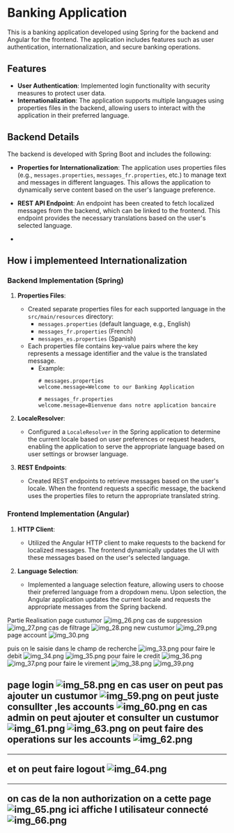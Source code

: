 # Banking Application

This is a banking application developed using Spring for the backend and Angular for the frontend. The application includes features such as user authentication, internationalization, and secure banking operations.

## Features

- **User Authentication**: Implemented login functionality with security measures to protect user data.
- **Internationalization**: The application supports multiple languages using properties files in the backend, allowing users to interact with the application in their preferred language.

## Backend Details

The backend is developed with Spring Boot and includes the following:

- **Properties for Internationalization**: The application uses properties files (e.g., `messages.properties`, `messages_fr.properties`, etc.) to manage text and messages in different languages. This allows the application to dynamically serve content based on the user's language preference.
  
- **REST API Endpoint**: An endpoint has been created to fetch localized messages from the backend, which can be linked to the frontend. This endpoint provides the necessary translations based on the user's selected language.
- 
## How i implementeed Internationalization


### Backend Implementation (Spring)

1. **Properties Files**:
   - Created separate properties files for each supported language in the `src/main/resources` directory:
     - `messages.properties` (default language, e.g., English)
     - `messages_fr.properties` (French)
     - `messages_es.properties` (Spanish)
   - Each properties file contains key-value pairs where the key represents a message identifier and the value is the translated message. 
     - Example:
       ```properties
       # messages.properties
       welcome.message=Welcome to our Banking Application
       
       # messages_fr.properties
       welcome.message=Bienvenue dans notre application bancaire
       ```

2. **LocaleResolver**:
   - Configured a `LocaleResolver` in the Spring application to determine the current locale based on user preferences or request headers, enabling the application to serve the appropriate language based on user settings or browser language.

3. **REST Endpoints**:
   - Created REST endpoints to retrieve messages based on the user's locale. When the frontend requests a specific message, the backend uses the properties files to return the appropriate translated string.

### Frontend Implementation (Angular)

1. **HTTP Client**:
   - Utilized the Angular HTTP client to make requests to the backend for localized messages. The frontend dynamically updates the UI with these messages based on the user's selected language.

2. **Language Selection**:
   - Implemented a language selection feature, allowing users to choose their preferred language from a dropdown menu. Upon selection, the Angular application updates the current locale and requests the appropriate messages from the Spring backend.


Partie Realisation
page custumor
![img_26.png](img/img_26.png)
cas de suppression
![img_27.png](img/img_27.png)
cas de filtrage
![img_28.png](img/img_28.png)
new custumor
![img_29.png](img/img_29.png)
page account
![img_30.png](img/img_30.png)

puis on le saisie dans le champ de recherche
![img_33.png](img/img_33.png)
pour faire le debit
![img_34.png](img/img_34.png)
![img_35.png](img/img_35.png)
pour faire le credit
![img_36.png](img/img_36.png)
![img_37.png](img/img_37.png)
pour faire le virement
![img_38.png](img/img_38.png)
![img_39.png](img/img_39.png)
<h2>

page login 
![img_58.png](img/img_58.png)
en cas user
on peut pas ajouter un custumor
![img_59.png](img/img_59.png)
on peut juste consullter ,les accounts 
![img_60.png](img/img_60.png)
en cas admin
on peut ajouter et consulter  un custumor
![img_61.png](img/img_61.png)
![img_63.png](img/img_63.png)
on peut faire des operations sur les accounts
![img_62.png](img/img_62.png)
***********


et on peut faire logout
![img_64.png](img/img_64.png)
**************

on cas de la non authorization on a cette page
![img_65.png](img/img_65.png)
ici affiche l utilisateur connecté
![img_66.png](img/img_66.png)





